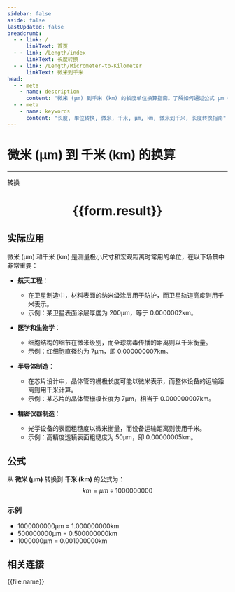 ```yaml
---
sidebar: false
aside: false
lastUpdated: false
breadcrumb:
  - - link: /
      linkText: 首页
  - - link: /Length/index
      linkText: 长度转换
  - - link: /Length/Micrometer-to-Kilometer
      linkText: 微米到千米
head:
  - - meta
    - name: description
      content: "微米 (μm) 到千米 (km) 的长度单位换算指南。了解如何通过公式 μm ÷ 1000000000 转换为千米。"
  - - meta
    - name: keywords
      content: "长度, 单位转换, 微米, 千米, μm, km, 微米到千米, 长度转换指南"
---
```

# 微米 (μm) 到 千米 (km) 的换算
---
<script setup>
import { onMounted, reactive, inject, ref } from 'vue'
import { NButton, NForm, NFormItem, NInput, NInputNumber, NSelect, NCard, useMessage,NGrid ,NGi } from 'naive-ui'
import { defineClientComponent } from 'vitepress'
import { Length } from '../../files';

const convert = inject('convert')

const form = reactive({
  number: null,
  result: '',
})

const convertHandler = () => {
  if (form.number !== null && !isNaN(form.number)) {
    const convertedValue = parseFloat(form.number) / 1000000000
    form.result = `${form.number}μm = ${convertedValue.toFixed(9)}km`
  } else {
    form.result = '请输入有效的数值。'
  }
}
</script>

<n-form size="large" :model="form">
  <n-form-item label="微米 (μm)">
    <n-input-number v-model:value="form.number" placeholder="输入微米" style="width: 100%" />
  </n-form-item>
  <n-form-item>
    <n-button type="primary" @click="convertHandler" block>转换</n-button>
  </n-form-item>
</n-form>

<n-card  embedded :bordered="false" hoverable>
  <div  style="text-align:center">
    <h1>{{form.result}}</h1>
  </div>
</n-card>

## 实际应用

微米 (μm) 和千米 (km) 是测量极小尺寸和宏观距离时常用的单位，在以下场景中非常重要：

- **航天工程**：
  - 在卫星制造中，材料表面的纳米级涂层用于防护，而卫星轨道高度则用千米表示。
  - 示例：某卫星表面涂层厚度为 200μm，等于 0.0000002km。

- **医学和生物学**：
  - 细胞结构的细节在微米级别，而全球病毒传播的距离则以千米衡量。
  - 示例：红细胞直径约为 7μm，即 0.000000007km。

- **半导体制造**：
  - 在芯片设计中，晶体管的栅极长度可能以微米表示，而整体设备的运输距离则用千米计算。
  - 示例：某芯片的晶体管栅极长度为 7μm，相当于 0.000000007km。

- **精密仪器制造**：
  - 光学设备的表面粗糙度以微米衡量，而设备运输距离则使用千米。
  - 示例：高精度透镜表面粗糙度为 50μm，即 0.00000005km。

## 公式

从 **微米 (μm)** 转换到 **千米 (km)** 的公式为：
$$ km = μm \div 1000000000 $$

### 示例
- 1000000000μm = 1.000000000km
- 500000000μm = 0.500000000km
- 1000000μm = 0.001000000km

## 相关连接
<n-grid x-gap="12" :cols="4">
  <n-gi v-for="(file, index) in Length" :key="index">
    <n-button
      text
      tag="a"
      :href="file.path"
      type="primary"
    >
      {{file.name}}
    </n-button>
  </n-gi>
</n-grid>